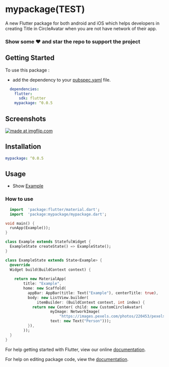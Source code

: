 # mypackage(TEST)
A new Flutter package for both android and iOS which helps developers in creating Title in CircleAvatar when you are not have network of their app.

### Show some :heart: and star the repo to support the project
## Getting Started

To use this package :

* add the dependency to your [pubspec.yaml](https://github.com/mahmoudalaa97/mypackage/blob/master/pubspec.yaml) file.

```yaml
  dependencies:
    flutter:
      sdk: flutter
    mypackage: ^0.0.5
```
## Screenshots
<a href="https://imgflip.com/gif/2kt0vg"><img src="https://i.imgflip.com/2kt0vg.gif" title="made at imgflip.com"/></a>
## Installation
```yaml
mypackage: ^0.0.5
```

## Usage
* Show [Example](https://github.com//mahmoudalaa97/mypackage/blob/master/example/example.dart)
### How to use
```dart
  import  'package:flutter/material.dart';
  import  'package:mypackage/mypackage.dart';

void main() {
  runApp(Example());
}

class Example extends StatefulWidget {
  ExampleState createState() => ExampleState();
}

class ExampleState extends State<Example> {
  @override
  Widget build(BuildContext context) {
    
    return new MaterialApp(
        title: "Example",
        home: new Scaffold(
          appBar: AppBar(title: Text("Example"), centerTitle: true),
          body: new ListView.builder(
              itemBuilder: (BuildContext context, int index) {
            return new Center( child: new CustomCircleAvatar(
                    myImage: NetworkImage(
                        "https://images.pexels.com/photos/220453/pexels-photo-220453.jpeg?auto=compress&cs=tinysrgb&dpr=2&h=750&w=1260"),
                    text: new Text("Person")));
          }),
        ));
  }
}

```
For help getting started with Flutter, view our online [documentation](https://flutter.io/).

For help on editing package code, view the [documentation](https://flutter.io/developing-packages/).

